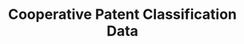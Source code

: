 ---
layout: default
bigquery: https://console.cloud.google.com/bigquery?p=patents-public-data&d=cpc&page=dataset
citation: '“Cooperative Patent Classification” by the EPO and USPTO, for public use. '
contributors: EPO, USPTO
cost: None
description: Cooperative Patent Classification Data contains the scheme and definitions
  of the Cooperative Patent Classification system for classifying patent documents.
  The CPC is the result of a partnership between the EPO and the USPTO in their joint
  effort to develop a common, internationally compatible classification system for
  technical documents, in particular patent publications, which will be used by both
  offices in the patent granting process
documentation: https://www.cooperativepatentclassification.org/cpcSchemeAndDefinitions
last_edit: 04/11/2022, 14:24:35
location: https://www.cooperativepatentclassification.org/index
maintained_by: USPTO, EPO
schema_fields:
- children
- titlePart
- title_full
- titleFull
- child_groups
- residual_references
- definition
- not_allocatable
- synonyms
- additional_only
- ipc_concordant
- notAllocatable
- ipcConcordant
- breakdownCode
- applicationReferences
- glossary
- application_references
- sizeCache
- parents
- residualReferences
- level
- informativeReferences
- limiting_references
- childGroups
- date_revised
- informative_references
- limitingReferences
- title_part
- status
- breakdown_code
- symbol
- dateRevised
shortname: cooperative_patent_classification
tags:
- patents
- science
title: Cooperative Patent Classification Data
uuid: 984374a7-16e9-4b35-9445-458daceb01bf
---